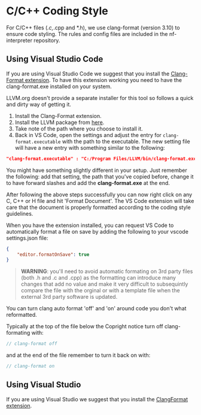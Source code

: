 # C/C++ Coding Style

For C/C++ files (*.c,*.cpp and *.h), we use clang-format (version 3.10) to ensure code styling.
The rules and config files are included in the nf-interpreter repository.

## Using Visual Studio Code

If you are using Visual Studio Code we suggest that you install the [Clang-Format extension](https://marketplace.visualstudio.com/items?itemName=xaver.clang-format).
To have this extension working you need to have the clang-format.exe installed on your system.

LLVM.org doesn't provide a separate installer for this tool so follows a quick and dirty way of getting it.

1. Install the Clang-Format extension.
1. Install the LLVM package from [here](https://github.com/llvm/llvm-project/releases/).
1. Take note of the path where you choose to install it.
1. Back in VS Code, open the settings and adjust the entry for `clang-format.executable` with the path to the executable. The new setting file will have a new entry with something similar to the following:

```json
"clang-format.executable" : "C:/Program Files/LLVM/bin/clang-format.exe"
```

You might have something slightly different in your setup.
Just remember the following: add that setting, the path that you've copied before, change it to have forward slashes and add the **clang-format.exe** at the end.

After following the above steps successfully you can now right click on any C, C++ or H file and hit 'Format Document'. The VS Code extension will take care that the document is properly formatted according to the coding style guidelines.

When you have the extension installed, you can request VS Code to automatically format a file on save by adding the following to your vscode settings.json file:

```json
{
    "editor.formatOnSave": true
}
```

>**WARNING**: you'll need to avoid automatic formating on 3rd party files (both .h and .c and .cpp) as the formatting can introduce many changes that add no value and make it very difficult to subsequintly compare the file with the orginal or with a template file when the external 3rd party software is updated.

You can turn clang auto format 'off' and 'on' around code you don't what reformatted.

Typically at the top of the file below the Copright notice turn off clang-formating with:

```c
// clang-format off
```

and  at the end of the file remember to turn it back on with:

```c
// clang-format on
```

## Using Visual Studio

If you are using Visual Studio we suggest that you install the [ClangFormat extension](https://marketplace.visualstudio.com/items?itemName=LLVMExtensions.ClangFormat).
